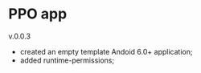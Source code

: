 # PPO app
v.0.0.3

+ created an empty template Andoid 6.0+ application;
+ added runtime-permissions;